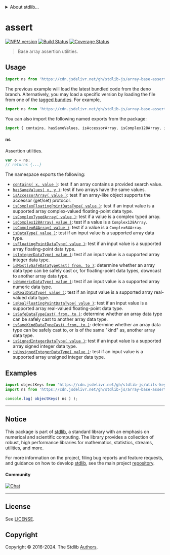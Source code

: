 <!--

@license Apache-2.0

Copyright (c) 2022 The Stdlib Authors.

Licensed under the Apache License, Version 2.0 (the "License");
you may not use this file except in compliance with the License.
You may obtain a copy of the License at

   http://www.apache.org/licenses/LICENSE-2.0

Unless required by applicable law or agreed to in writing, software
distributed under the License is distributed on an "AS IS" BASIS,
WITHOUT WARRANTIES OR CONDITIONS OF ANY KIND, either express or implied.
See the License for the specific language governing permissions and
limitations under the License.

-->


<details>
  <summary>
    About stdlib...
  </summary>
  <p>We believe in a future in which the web is a preferred environment for numerical computation. To help realize this future, we've built stdlib. stdlib is a standard library, with an emphasis on numerical and scientific computation, written in JavaScript (and C) for execution in browsers and in Node.js.</p>
  <p>The library is fully decomposable, being architected in such a way that you can swap out and mix and match APIs and functionality to cater to your exact preferences and use cases.</p>
  <p>When you use stdlib, you can be absolutely certain that you are using the most thorough, rigorous, well-written, studied, documented, tested, measured, and high-quality code out there.</p>
  <p>To join us in bringing numerical computing to the web, get started by checking us out on <a href="https://github.com/stdlib-js/stdlib">GitHub</a>, and please consider <a href="https://opencollective.com/stdlib">financially supporting stdlib</a>. We greatly appreciate your continued support!</p>
</details>

# assert

[![NPM version][npm-image]][npm-url] [![Build Status][test-image]][test-url] [![Coverage Status][coverage-image]][coverage-url] <!-- [![dependencies][dependencies-image]][dependencies-url] -->

> Base array assertion utilities.



<section class="usage">

## Usage

```javascript
import ns from 'https://cdn.jsdelivr.net/gh/stdlib-js/array-base-assert@deno/mod.js';
```
The previous example will load the latest bundled code from the deno branch. Alternatively, you may load a specific version by loading the file from one of the [tagged bundles](https://github.com/stdlib-js/array-base-assert/tags). For example,

```javascript
import ns from 'https://cdn.jsdelivr.net/gh/stdlib-js/array-base-assert@v0.2.1-deno/mod.js';
```

You can also import the following named exports from the package:

```javascript
import { contains, hasSameValues, isAccessorArray, isComplex128Array, isComplex64Array, isComplexFloatingPointDataType, isComplexTypedArray, isDataType, isFloatingPointDataType, isIntegerDataType, isMostlySafeDataTypeCast, isNumericDataType, isRealDataType, isRealFloatingPointDataType, isSafeDataTypeCast, isSameKindDataTypeCast, isSignedIntegerDataType, isUnsignedIntegerDataType } from 'https://cdn.jsdelivr.net/gh/stdlib-js/array-base-assert@deno/mod.js';
```

#### ns

Assertion utilities.

```javascript
var o = ns;
// returns {...}
```

The namespace exports the following:

<!-- <toc pattern="*"> -->

<div class="namespace-toc">

-   <span class="signature">[`contains( x, value )`][@stdlib/array/base/assert/contains]</span><span class="delimiter">: </span><span class="description">test if an array contains a provided search value.</span>
-   <span class="signature">[`hasSameValues( x, y )`][@stdlib/array/base/assert/has-same-values]</span><span class="delimiter">: </span><span class="description">test if two arrays have the same values.</span>
-   <span class="signature">[`isAccessorArray( value )`][@stdlib/array/base/assert/is-accessor-array]</span><span class="delimiter">: </span><span class="description">test if an array-like object supports the accessor (get/set) protocol.</span>
-   <span class="signature">[`isComplexFloatingPointDataType( value )`][@stdlib/array/base/assert/is-complex-floating-point-data-type]</span><span class="delimiter">: </span><span class="description">test if an input value is a supported array complex-valued floating-point data type.</span>
-   <span class="signature">[`isComplexTypedArray( value )`][@stdlib/array/base/assert/is-complex-typed-array]</span><span class="delimiter">: </span><span class="description">test if a value is a complex typed array.</span>
-   <span class="signature">[`isComplex128Array( value )`][@stdlib/array/base/assert/is-complex128array]</span><span class="delimiter">: </span><span class="description">test if a value is a `Complex128Array`.</span>
-   <span class="signature">[`isComplex64Array( value )`][@stdlib/array/base/assert/is-complex64array]</span><span class="delimiter">: </span><span class="description">test if a value is a `Complex64Array`.</span>
-   <span class="signature">[`isDataType( value )`][@stdlib/array/base/assert/is-data-type]</span><span class="delimiter">: </span><span class="description">test if an input value is a supported array data type.</span>
-   <span class="signature">[`isFloatingPointDataType( value )`][@stdlib/array/base/assert/is-floating-point-data-type]</span><span class="delimiter">: </span><span class="description">test if an input value is a supported array floating-point data type.</span>
-   <span class="signature">[`isIntegerDataType( value )`][@stdlib/array/base/assert/is-integer-data-type]</span><span class="delimiter">: </span><span class="description">test if an input value is a supported array integer data type.</span>
-   <span class="signature">[`isMostlySafeDataTypeCast( from, to )`][@stdlib/array/base/assert/is-mostly-safe-data-type-cast]</span><span class="delimiter">: </span><span class="description">determine whether an array data type can be safely cast or, for floating-point data types, downcast to another array data type.</span>
-   <span class="signature">[`isNumericDataType( value )`][@stdlib/array/base/assert/is-numeric-data-type]</span><span class="delimiter">: </span><span class="description">test if an input value is a supported array numeric data type.</span>
-   <span class="signature">[`isRealDataType( value )`][@stdlib/array/base/assert/is-real-data-type]</span><span class="delimiter">: </span><span class="description">test if an input value is a supported array real-valued data type.</span>
-   <span class="signature">[`isRealFloatingPointDataType( value )`][@stdlib/array/base/assert/is-real-floating-point-data-type]</span><span class="delimiter">: </span><span class="description">test if an input value is a supported array real-valued floating-point data type.</span>
-   <span class="signature">[`isSafeDataTypeCast( from, to )`][@stdlib/array/base/assert/is-safe-data-type-cast]</span><span class="delimiter">: </span><span class="description">determine whether an array data type can be safely cast to another array data type.</span>
-   <span class="signature">[`isSameKindDataTypeCast( from, to )`][@stdlib/array/base/assert/is-same-kind-data-type-cast]</span><span class="delimiter">: </span><span class="description">determine whether an array data type can be safely cast to, or is of the same "kind" as, another array data type.</span>
-   <span class="signature">[`isSignedIntegerDataType( value )`][@stdlib/array/base/assert/is-signed-integer-data-type]</span><span class="delimiter">: </span><span class="description">test if an input value is a supported array signed integer data type.</span>
-   <span class="signature">[`isUnsignedIntegerDataType( value )`][@stdlib/array/base/assert/is-unsigned-integer-data-type]</span><span class="delimiter">: </span><span class="description">test if an input value is a supported array unsigned integer data type.</span>

</div>

<!-- </toc> -->

</section>

<!-- /.usage -->

<section class="examples">

## Examples

<!-- TODO: better examples -->

<!-- eslint no-undef: "error" -->

```javascript
import objectKeys from 'https://cdn.jsdelivr.net/gh/stdlib-js/utils-keys@deno/mod.js';
import ns from 'https://cdn.jsdelivr.net/gh/stdlib-js/array-base-assert@deno/mod.js';

console.log( objectKeys( ns ) );
```

</section>

<!-- /.examples -->

<!-- Section for related `stdlib` packages. Do not manually edit this section, as it is automatically populated. -->

<section class="related">

</section>

<!-- /.related -->

<!-- Section for all links. Make sure to keep an empty line after the `section` element and another before the `/section` close. -->


<section class="main-repo" >

* * *

## Notice

This package is part of [stdlib][stdlib], a standard library with an emphasis on numerical and scientific computing. The library provides a collection of robust, high performance libraries for mathematics, statistics, streams, utilities, and more.

For more information on the project, filing bug reports and feature requests, and guidance on how to develop [stdlib][stdlib], see the main project [repository][stdlib].

#### Community

[![Chat][chat-image]][chat-url]

---

## License

See [LICENSE][stdlib-license].


## Copyright

Copyright &copy; 2016-2024. The Stdlib [Authors][stdlib-authors].

</section>

<!-- /.stdlib -->

<!-- Section for all links. Make sure to keep an empty line after the `section` element and another before the `/section` close. -->

<section class="links">

[npm-image]: http://img.shields.io/npm/v/@stdlib/array-base-assert.svg
[npm-url]: https://npmjs.org/package/@stdlib/array-base-assert

[test-image]: https://github.com/stdlib-js/array-base-assert/actions/workflows/test.yml/badge.svg?branch=v0.2.1
[test-url]: https://github.com/stdlib-js/array-base-assert/actions/workflows/test.yml?query=branch:v0.2.1

[coverage-image]: https://img.shields.io/codecov/c/github/stdlib-js/array-base-assert/main.svg
[coverage-url]: https://codecov.io/github/stdlib-js/array-base-assert?branch=main

<!--

[dependencies-image]: https://img.shields.io/david/stdlib-js/array-base-assert.svg
[dependencies-url]: https://david-dm.org/stdlib-js/array-base-assert/main

-->

[chat-image]: https://img.shields.io/gitter/room/stdlib-js/stdlib.svg
[chat-url]: https://app.gitter.im/#/room/#stdlib-js_stdlib:gitter.im

[stdlib]: https://github.com/stdlib-js/stdlib

[stdlib-authors]: https://github.com/stdlib-js/stdlib/graphs/contributors

[umd]: https://github.com/umdjs/umd
[es-module]: https://developer.mozilla.org/en-US/docs/Web/JavaScript/Guide/Modules

[deno-url]: https://github.com/stdlib-js/array-base-assert/tree/deno
[deno-readme]: https://github.com/stdlib-js/array-base-assert/blob/deno/README.md
[umd-url]: https://github.com/stdlib-js/array-base-assert/tree/umd
[umd-readme]: https://github.com/stdlib-js/array-base-assert/blob/umd/README.md
[esm-url]: https://github.com/stdlib-js/array-base-assert/tree/esm
[esm-readme]: https://github.com/stdlib-js/array-base-assert/blob/esm/README.md
[branches-url]: https://github.com/stdlib-js/array-base-assert/blob/main/branches.md

[stdlib-license]: https://raw.githubusercontent.com/stdlib-js/array-base-assert/main/LICENSE

<!-- <toc-links> -->

[@stdlib/array/base/assert/contains]: https://github.com/stdlib-js/array-base-assert-contains/tree/deno

[@stdlib/array/base/assert/has-same-values]: https://github.com/stdlib-js/array-base-assert-has-same-values/tree/deno

[@stdlib/array/base/assert/is-accessor-array]: https://github.com/stdlib-js/array-base-assert-is-accessor-array/tree/deno

[@stdlib/array/base/assert/is-complex-floating-point-data-type]: https://github.com/stdlib-js/array-base-assert-is-complex-floating-point-data-type/tree/deno

[@stdlib/array/base/assert/is-complex-typed-array]: https://github.com/stdlib-js/array-base-assert-is-complex-typed-array/tree/deno

[@stdlib/array/base/assert/is-complex128array]: https://github.com/stdlib-js/array-base-assert-is-complex128array/tree/deno

[@stdlib/array/base/assert/is-complex64array]: https://github.com/stdlib-js/array-base-assert-is-complex64array/tree/deno

[@stdlib/array/base/assert/is-data-type]: https://github.com/stdlib-js/array-base-assert-is-data-type/tree/deno

[@stdlib/array/base/assert/is-floating-point-data-type]: https://github.com/stdlib-js/array-base-assert-is-floating-point-data-type/tree/deno

[@stdlib/array/base/assert/is-integer-data-type]: https://github.com/stdlib-js/array-base-assert-is-integer-data-type/tree/deno

[@stdlib/array/base/assert/is-mostly-safe-data-type-cast]: https://github.com/stdlib-js/array-base-assert-is-mostly-safe-data-type-cast/tree/deno

[@stdlib/array/base/assert/is-numeric-data-type]: https://github.com/stdlib-js/array-base-assert-is-numeric-data-type/tree/deno

[@stdlib/array/base/assert/is-real-data-type]: https://github.com/stdlib-js/array-base-assert-is-real-data-type/tree/deno

[@stdlib/array/base/assert/is-real-floating-point-data-type]: https://github.com/stdlib-js/array-base-assert-is-real-floating-point-data-type/tree/deno

[@stdlib/array/base/assert/is-safe-data-type-cast]: https://github.com/stdlib-js/array-base-assert-is-safe-data-type-cast/tree/deno

[@stdlib/array/base/assert/is-same-kind-data-type-cast]: https://github.com/stdlib-js/array-base-assert-is-same-kind-data-type-cast/tree/deno

[@stdlib/array/base/assert/is-signed-integer-data-type]: https://github.com/stdlib-js/array-base-assert-is-signed-integer-data-type/tree/deno

[@stdlib/array/base/assert/is-unsigned-integer-data-type]: https://github.com/stdlib-js/array-base-assert-is-unsigned-integer-data-type/tree/deno

<!-- </toc-links> -->

</section>

<!-- /.links -->
